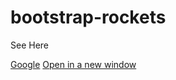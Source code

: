 # bootstrap-rockets

See Here

<a href="http://www.google.com" target="_blank">Google</a>
<a href="test.html" onclick="return ! window.open(this.href);">Open in a new window</a>